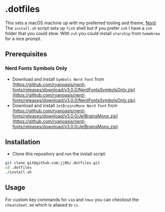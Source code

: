 # .dotfiles

This sets a macOS machine up with my preferred tooling and theme, [Nord](https://www.nordtheme.com/). The `install.sh` script sets up `fish` shell but if you prefer `zsh` I have a `zsh` folder that you could stow. With `zsh` you could install `starship` from `homebrew` for a nice prompt.

## Prerequisites

### Nerd Fonts Symbols Only

- Download and install `Symbols Nerd Font` from [https://github.com/ryanoasis/nerd-fonts/releases/download/v3.0.0/NerdFontsSymbolsOnly.zip](https://github.com/ryanoasis/nerd-fonts/releases/download/v3.0.0/NerdFontsSymbolsOnly.zip).
- Download and install `JetBrainsMono Nerd Font` from [https://github.com/ryanoasis/nerd-fonts/releases/download/v3.0.0/JetBrainsMono.zip](https://github.com/ryanoasis/nerd-fonts/releases/download/v3.0.0/JetBrainsMono.zip).

## Installation

- Clone this repository and run the install script:

```bash
git clone git@github.com:jj0b/.dotfiles.git
cd .dotfiles
./install.sh
```

## Usage

For custom key commands for `vim` and `tmux` you can checkout the `cheatsheet.md` which is aliased to `cs`.
